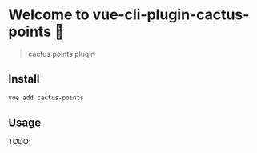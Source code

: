 # Welcome to vue-cli-plugin-cactus-points 👋

> cactus points plugin

## Install

```sh
vue add cactus-points
```

## Usage

TODO:
